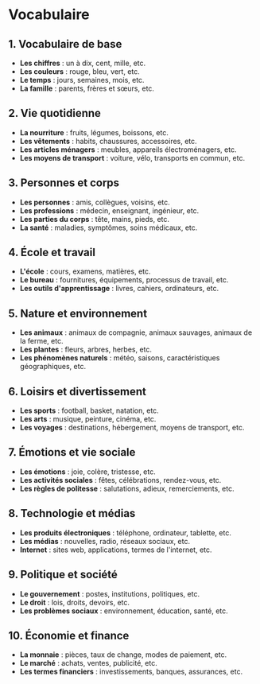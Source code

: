# Vocabulaire

## 1. Vocabulaire de base

- **Les chiffres** : un à dix, cent, mille, etc.
- **Les couleurs** : rouge, bleu, vert, etc.
- **Le temps** : jours, semaines, mois, etc.
- **La famille** : parents, frères et sœurs, etc.

## 2. Vie quotidienne

- **La nourriture** : fruits, légumes, boissons, etc.
- **Les vêtements** : habits, chaussures, accessoires, etc.
- **Les articles ménagers** : meubles, appareils électroménagers, etc.
- **Les moyens de transport** : voiture, vélo, transports en commun, etc.

## 3. Personnes et corps

- **Les personnes** : amis, collègues, voisins, etc.
- **Les professions** : médecin, enseignant, ingénieur, etc.
- **Les parties du corps** : tête, mains, pieds, etc.
- **La santé** : maladies, symptômes, soins médicaux, etc.

## 4. École et travail

- **L'école** : cours, examens, matières, etc.
- **Le bureau** : fournitures, équipements, processus de travail, etc.
- **Les outils d'apprentissage** : livres, cahiers, ordinateurs, etc.

## 5. Nature et environnement

- **Les animaux** : animaux de compagnie, animaux sauvages, animaux de la ferme, etc.
- **Les plantes** : fleurs, arbres, herbes, etc.
- **Les phénomènes naturels** : météo, saisons, caractéristiques géographiques, etc.

## 6. Loisirs et divertissement

- **Les sports** : football, basket, natation, etc.
- **Les arts** : musique, peinture, cinéma, etc.
- **Les voyages** : destinations, hébergement, moyens de transport, etc.

## 7. Émotions et vie sociale

- **Les émotions** : joie, colère, tristesse, etc.
- **Les activités sociales** : fêtes, célébrations, rendez-vous, etc.
- **Les règles de politesse** : salutations, adieux, remerciements, etc.

## 8. Technologie et médias

- **Les produits électroniques** : téléphone, ordinateur, tablette, etc.
- **Les médias** : nouvelles, radio, réseaux sociaux, etc.
- **Internet** : sites web, applications, termes de l'internet, etc.

## 9. Politique et société

- **Le gouvernement** : postes, institutions, politiques, etc.
- **Le droit** : lois, droits, devoirs, etc.
- **Les problèmes sociaux** : environnement, éducation, santé, etc.

## 10. Économie et finance

- **La monnaie** : pièces, taux de change, modes de paiement, etc.
- **Le marché** : achats, ventes, publicité, etc.
- **Les termes financiers** : investissements, banques, assurances, etc.
